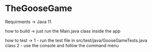 # TheGooseGame


Requirments ->
Java 11

how to build ->
just run the Main.java class inside the app


how to test ->
1 - run the test file in src/test/java/GooseGameTests.java class
2 - use the console and follow the command menu

